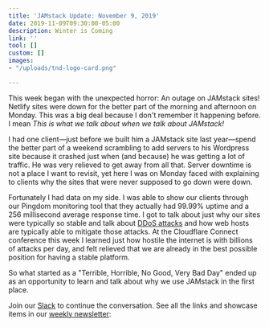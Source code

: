 ```yaml
---
title: 'JAMstack Update: November 9, 2019'
date: 2019-11-09T09:30:00-05:00
description: Winter is Coming
link: ''
tool: []
custom: []
images:
- "/uploads/tnd-logo-card.png"

---
```

This week began with the unexpected horror: An outage on JAMstack sites! Netlify sites were down for the better part of the morning and afternoon on Monday. This was a big deal because I don't remember it happening before. I mean _This is what we talk about when we talk about JAMstack!_

I had one client—just before we built him a JAMstack site last year—spend the better part of a weekend scrambling to add servers to his Wordpress site because it crashed just when (and because) he was getting a lot of traffic. He was very relieved to get away from all that. Server downtime is not a place I want to revisit, yet here I was on Monday faced with explaining to clients why the sites that were never supposed to go down were down.

Fortunately I had data on my side. I was able to show our clients through our Pingdom monitoring tool that they actually had 99.99% uptime and a 256 millisecond average response time. I got to talk about just why our sites were typically so stable and talk about [DDoS attacks](https://www.cloudflare.com/learning/ddos/what-is-a-ddos-attack/) and how web hosts are typically able to mitigate those attacks. At the Cloudflare Connect conference this week I learned just how hostile the internet is with billions of attacks per day, and felt relieved that we are already in the best possible position for having a stable platform.

So what started as a "Terrible, Horrible, No Good, Very Bad Day" ended up as an opportunity to learn and talk about why we use JAMstack in the first place.

Join our [Slack](https://slack.tnd.dev/) to continue the conversation. See all the links and showcase items in our [weekly newsletter](https://www.getrevue.co/profile/thenewdynamic/issues/build-better-faster-websites-the-new-dynamic-newsletter-11-9-winter-is-coming-209593):